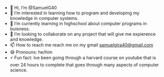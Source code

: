 - 👋 Hi, I’m @SamuelG40
- 👀 I’m interested in learning how to program and developing my knowledge in computer systems.
- 🌱 I’m currently learning in highschool about computer programs in buisness. 
- 💞️ I’m looking to collaborate on any project that will give me expierence and knowledge.
- 📫 How to reach me reach me on my gmail samuelgira40@gmail.com
- 😄 Pronouns: he/him
- ⚡ Fun fact: Ive been going through a harvard course on youtube that is over 24 hours to complete that goes through many aspects of computer science. 

<!---
SamuelG40/SamuelG40 is a ✨ special ✨ repository because its `README.md` (this file) appears on your GitHub profile.
You can click the Preview link to take a look at your changes.
--->
